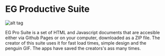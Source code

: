 # EG Productive Suite
![alt tag](https://cloclo9.datacloudmail.ru/weblink/thumb/xw1/Lcq1/HHP16aNMe/EGPro.jpg?x-email=eskorbenko%40inbox.ru)

EG Pro Suite is a set of HTML and Javascript documents that are accesible either via Github Pages or on your computer, downloaded as a ZIP file. The creator of this suite uses it for fast load times, simple design and the penguin GIF. The apps have saved the creators's  ass many times.
